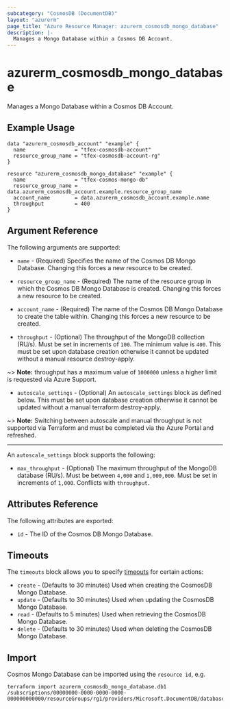 ```yaml
---
subcategory: "CosmosDB (DocumentDB)"
layout: "azurerm"
page_title: "Azure Resource Manager: azurerm_cosmosdb_mongo_database"
description: |-
  Manages a Mongo Database within a Cosmos DB Account.
---
```


# azurerm_cosmosdb_mongo_database

Manages a Mongo Database within a Cosmos DB Account.

## Example Usage

```hcl
data "azurerm_cosmosdb_account" "example" {
  name                = "tfex-cosmosdb-account"
  resource_group_name = "tfex-cosmosdb-account-rg"
}

resource "azurerm_cosmosdb_mongo_database" "example" {
  name                = "tfex-cosmos-mongo-db"
  resource_group_name = data.azurerm_cosmosdb_account.example.resource_group_name
  account_name        = data.azurerm_cosmosdb_account.example.name
  throughput          = 400
}
```

## Argument Reference

The following arguments are supported:

* `name` - (Required) Specifies the name of the Cosmos DB Mongo Database. Changing this forces a new resource to be created.

* `resource_group_name` - (Required) The name of the resource group in which the Cosmos DB Mongo Database is created. Changing this forces a new resource to be created.

* `account_name` - (Required) The name of the Cosmos DB Mongo Database to create the table within. Changing this forces a new resource to be created.

* `throughput` - (Optional) The throughput of the MongoDB collection (RU/s). Must be set in increments of `100`. The minimum value is `400`. This must be set upon database creation otherwise it cannot be updated without a manual resource destroy-apply.

~> **Note:** throughput has a maximum value of `1000000` unless a higher limit is requested via Azure Support.

* `autoscale_settings` - (Optional) An `autoscale_settings` block as defined below. This must be set upon database creation otherwise it cannot be updated without a manual terraform destroy-apply.

~> **Note:** Switching between autoscale and manual throughput is not supported via Terraform and must be completed via the Azure Portal and refreshed.

---

An `autoscale_settings` block supports the following:

* `max_throughput` - (Optional) The maximum throughput of the MongoDB database (RU/s). Must be between `4,000` and `1,000,000`. Must be set in increments of `1,000`. Conflicts with `throughput`.

## Attributes Reference

The following attributes are exported:

* `id` - The ID of the Cosmos DB Mongo Database.

## Timeouts

The `timeouts` block allows you to specify [timeouts](https://www.terraform.io/docs/configuration/resources.html#timeouts) for certain actions:

* `create` - (Defaults to 30 minutes) Used when creating the CosmosDB Mongo Database.
* `update` - (Defaults to 30 minutes) Used when updating the CosmosDB Mongo Database.
* `read` - (Defaults to 5 minutes) Used when retrieving the CosmosDB Mongo Database.
* `delete` - (Defaults to 30 minutes) Used when deleting the CosmosDB Mongo Database.

## Import

Cosmos Mongo Database can be imported using the `resource id`, e.g.

```shell
terraform import azurerm_cosmosdb_mongo_database.db1 /subscriptions/00000000-0000-0000-0000-000000000000/resourceGroups/rg1/providers/Microsoft.DocumentDB/databaseAccounts/account1/mongodbDatabases/db1
```
